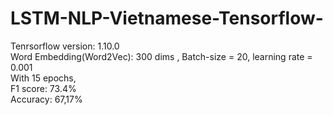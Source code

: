 # LSTM-NLP-Vietnamese-Tensorflow-
Tenrsorflow version: 1.10.0 <br />
Word Embedding(Word2Vec): 300 dims , Batch-size = 20, learning rate = 0.001 <br />
With 15 epochs, <br />
F1 score: 73.4%<br />
Accuracy: 67,17%<br />
